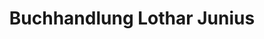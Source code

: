 ---
title: "Buchhandlung Lothar Junius"
url: /gelsenkirchen/buchhandlung-lothar-junius/
shop: Bücher
---